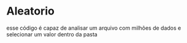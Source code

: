 # Aleatorio
esse código é capaz de analisar um arquivo com milhões de dados e selecionar um valor dentro da pasta 
